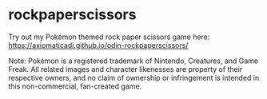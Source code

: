 # rockpaperscissors

Try out my Pokémon themed rock paper scissors game here:
https://axiomaticadi.github.io/odin-rockpaperscissors/

Note: Pokémon is a registered trademark of Nintendo, Creatures, and Game Freak. All related images and character likenesses are property of their respective owners, and no claim of ownership or infringement is intended in this non-commercial, fan-created game.
